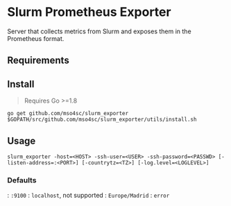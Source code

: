 # Slurm Prometheus Exporter

Server that collects metrics from Slurm and exposes them in the Prometheus format.

## Requirements


## Install

> Requires Go >=1.8

```
go get github.com/mso4sc/slurm_exporter
$GOPATH/src/github.com/mso4sc/slurm_exporter/utils/install.sh
```

## Usage

```
slurm_exporter -host=<HOST> -ssh-user=<USER> -ssh-password=<PASSWD> [-listen-address=:<PORT>] [-countrytz=<TZ>] [-log.level=<LOGLEVEL>]
```

### Defaults

<PORT>: `:9100`
<HOST>: `localhost`, not supported
<TZ>: `Europe/Madrid`
<LOGLEVEL>: `error`

